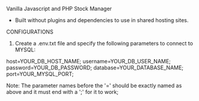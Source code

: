 Vanilla Javascript and PHP Stock Manager

- Built without plugins and dependencies to use in shared hosting sites.

CONFIGURATIONS

1. Create a .env.txt file and specify the following parameters to connect to MYSQL:

  host=YOUR_DB_HOST_NAME;
  username=YOUR_DB_USER_NAME;
  password=YOUR_DB_PASSWORD;
  database=YOUR_DATABASE_NAME;
  port=YOUR_MYSQL_PORT;

Note: The parameter names before the '=' should be exactly named as above and it must end with a ';' for it to work;
